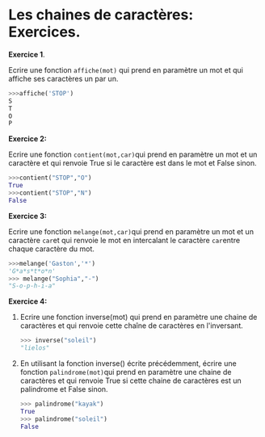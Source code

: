 # Les chaines de caractères: Exercices. 

**Exercice 1**. 

Ecrire une fonction `affiche(mot)` qui prend en paramètre un mot et qui affiche ses caractères un par un. 

```python
>>>affiche('STOP')
S
T
O
P
```

**Exercice 2:**

Ecrire une fonction `contient(mot,car)`qui prend en paramètre un mot et un caractère et qui renvoie True si le caractère est dans le mot et False sinon. 

```python
>>>contient("STOP","O")
True
>>>contient("STOP","N")
False
```

**Exercice 3:**

Ecrire une fonction `melange(mot,car)`qui prend en paramètre un mot et un caractère `car`et qui renvoie le mot en intercalant le caractère `car`entre chaque caractère du mot. 

```python
>>>melange('Gaston','*')
'G*a*s*t*o*n'
>>> melange("Sophia","-")
"S-o-p-h-i-a"
```

**Exercice 4:**

1. Ecrire une fonction inverse(mot) qui prend en paramètre une chaine de caractères et qui renvoie cette chaîne de caractères en l'inversant. 

   ```python
   >>> inverse("soleil")
   "lielos"
   ```

   

2. En utilisant la fonction inverse() écrite précédemment, écrire une fonction `palindrome(mot)`qui prend en paramètre une chaine de caractères et qui renvoie True si cette chaine de caractères est un palindrome et False sinon. 

   ```python
   >>> palindrome("kayak")
   True
   >>> palindrome("soleil")
   False
   ```

   